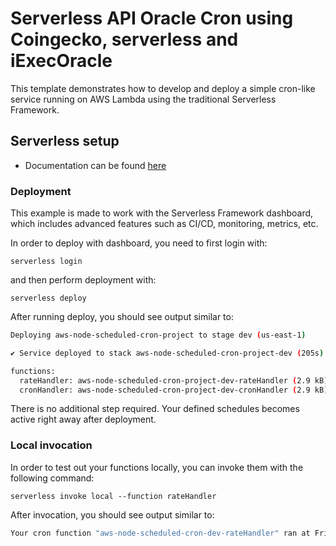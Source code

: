 # Serverless API Oracle Cron using Coingecko, serverless and iExecOracle

This template demonstrates how to develop and deploy a simple cron-like service running on AWS Lambda using the traditional Serverless Framework.

## Serverless setup

- Documentation can be found [here](https://www.serverless.com/examples/aws-node-scheduled-cron)

### Deployment

This example is made to work with the Serverless Framework dashboard, which includes advanced features such as CI/CD, monitoring, metrics, etc.

In order to deploy with dashboard, you need to first login with:

```
serverless login
```

and then perform deployment with:

```
serverless deploy
```

After running deploy, you should see output similar to:

```bash
Deploying aws-node-scheduled-cron-project to stage dev (us-east-1)

✔ Service deployed to stack aws-node-scheduled-cron-project-dev (205s)

functions:
  rateHandler: aws-node-scheduled-cron-project-dev-rateHandler (2.9 kB)
  cronHandler: aws-node-scheduled-cron-project-dev-cronHandler (2.9 kB)
```

There is no additional step required. Your defined schedules becomes active right away after deployment.

### Local invocation

In order to test out your functions locally, you can invoke them with the following command:

```
serverless invoke local --function rateHandler
```

After invocation, you should see output similar to:

```bash
Your cron function "aws-node-scheduled-cron-dev-rateHandler" ran at Fri Mar 05 2021 15:14:39 GMT+0100 (Central European Standard Time)
```
